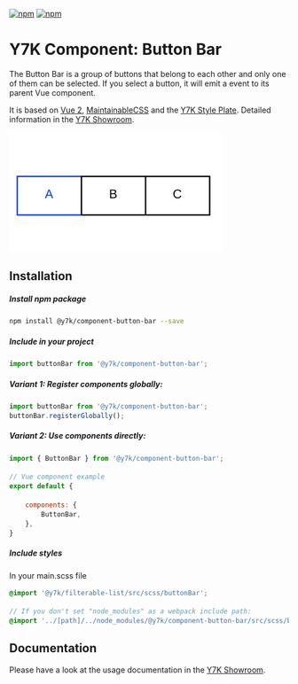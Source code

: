 [![npm](https://img.shields.io/npm/l/@y7k/component-button-bar.svg)](https://www.npmjs.com/package/@y7k/component-button-bar) [![npm](https://img.shields.io/npm/v/@y7k/component-button-bar.svg)](https://www.npmjs.com/package/@y7k/component-button-bar)

# Y7K Component: Button Bar

The Button Bar is a group of buttons that belong to each other and only one of them can be selected. If you select a button, it will emit a event to its parent Vue component. 

It is based on [Vue 2](https://vuejs.org), [MaintainableCSS](https://maintainablecss.com/) and the [Y7K Style Plate](https://github.com/y7k/style). Detailed information in the [Y7K Showroom](https://showroom.y7k.tools/showroom/pages/components/lists/filterable-list/index-filterable-list).


![Component](img-component.png)


## Installation

##### Install npm package
```bash
npm install @y7k/component-button-bar --save
```

##### Include in your project
```js
import buttonBar from '@y7k/component-button-bar';
```

##### Variant 1: Register components globally:
```js
import buttonBar from '@y7k/component-button-bar';
buttonBar.registerGlobally();
```
 
##### Variant 2: Use components directly:
```js
import { ButtonBar } from '@y7k/component-button-bar';

// Vue component example
export default {

    components: {
        ButtonBar,
    },
}
```

##### Include styles
In your main.scss file
```scss
@import '@y7k/filterable-list/src/scss/buttonBar';

// If you don't set "node_modules" as a webpack include path:
@import '../[path]/../node_modules/@y7k/component-button-bar/src/scss/buttonBar';
```


## Documentation
Please have a look at the usage documentation in the [Y7K Showroom](https://showroom.y7k.tools/showroom/pages/components/ui-elements/button-bar/index-button-bar).
